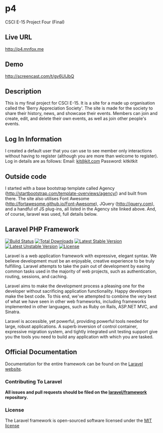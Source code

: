 p4
==

CSCI E-15 Project Four (Final)

Live URL
--
http://p4.mnfox.me

Demo
--
http://screencast.com/t/gv6UlJbQ

Description 
--
This is my final project for CSCI E-15. It is a site for a made up organisation called the 'Berry Appreciation Society'. The site is made for the society to share their history, news, and showcase their events. Members can join and create, edit, and delete their own events, as well as join other people's events. 

Log In Information
--
I created a default user that you can use to see member only interactions without having to register (although you are more than welcome to register). Log in details are as follows:
Email: kit@kit.com
Password: kitkitkit

Outside code
--
I started with a base bootstrap template called Agency (http://startbootstrap.com/template-overviews/agency/) and built from there. The site also utilises Font Awesome (http://fortawesome.github.io/Font-Awesome), JQuery (http://jquery.com), and a handful of JS plug-ins, all listed in the Agency site linked above. And, of course, laravel was used, full details below.

## Laravel PHP Framework

[![Build Status](https://travis-ci.org/laravel/framework.svg)](https://travis-ci.org/laravel/framework)
[![Total Downloads](https://poser.pugx.org/laravel/framework/downloads.svg)](https://packagist.org/packages/laravel/framework)
[![Latest Stable Version](https://poser.pugx.org/laravel/framework/v/stable.svg)](https://packagist.org/packages/laravel/framework)
[![Latest Unstable Version](https://poser.pugx.org/laravel/framework/v/unstable.svg)](https://packagist.org/packages/laravel/framework)
[![License](https://poser.pugx.org/laravel/framework/license.svg)](https://packagist.org/packages/laravel/framework)

Laravel is a web application framework with expressive, elegant syntax. We believe development must be an enjoyable, creative experience to be truly fulfilling. Laravel attempts to take the pain out of development by easing common tasks used in the majority of web projects, such as authentication, routing, sessions, and caching.

Laravel aims to make the development process a pleasing one for the developer without sacrificing application functionality. Happy developers make the best code. To this end, we've attempted to combine the very best of what we have seen in other web frameworks, including frameworks implemented in other languages, such as Ruby on Rails, ASP.NET MVC, and Sinatra.

Laravel is accessible, yet powerful, providing powerful tools needed for large, robust applications. A superb inversion of control container, expressive migration system, and tightly integrated unit testing support give you the tools you need to build any application with which you are tasked.

## Official Documentation

Documentation for the entire framework can be found on the [Laravel website](http://laravel.com/docs).

### Contributing To Laravel

**All issues and pull requests should be filed on the [laravel/framework](http://github.com/laravel/framework) repository.**

### License

The Laravel framework is open-sourced software licensed under the [MIT license](http://opensource.org/licenses/MIT)
